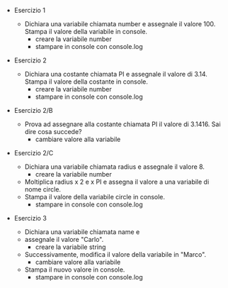 - Esercizio 1
    - Dichiara una variabile chiamata number e assegnale il valore 100. Stampa il valore della variabile in console.
        - creare la variabile number
        - stampare in console con console.log


- Esercizio 2
    - Dichiara una costante chiamata PI e assegnale il valore di 3.14. Stampa il valore della costante in console.
        - creare la variabile number
        - stampare in console con console.log

- Esercizio 2/B
    - Prova ad assegnare alla costante chiamata PI il valore di 3.1416. Sai dire cosa succede?
        - cambiare valore alla variabile

- Esercizio 2/C
    - Dichiara una variabile chiamata radius e assegnale il valore 8.
        - creare la variabile number
    - Moltiplica radius x 2 e x PI e assegna il valore a una variabile di nome circle.
    - Stampa il valore della variabile circle in console.
        - stampare in console con console.log

- Esercizio 3
    - Dichiara una variabile chiamata name e
    - assegnale il valore "Carlo".
        - creare la variabile string
    - Successivamente, modifica il valore della variabile in "Marco".
        - cambiare valore alla variabile
    - Stampa il nuovo valore in console.
        - stampare in console con console.log